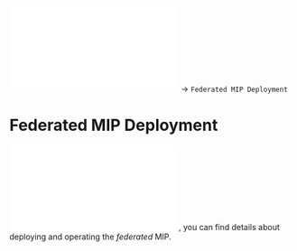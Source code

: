 ![MIP Deployment](../../README.md) -> `Federated MIP Deployment`

# Federated MIP Deployment

![here](Federation/doc/Readme.md), you can find details about deploying and operating the *federated* MIP.

